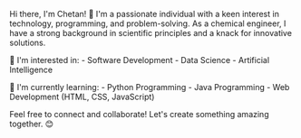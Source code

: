 Hi there, I'm Chetan! 👋
I'm a passionate individual with a keen interest in technology, programming, and problem-solving. As a chemical engineer, I have a strong background in scientific principles and a knack for innovative solutions.

👀 I'm interested in:
    - Software Development
    - Data Science
    - Artificial Intelligence
    
🌱 I'm currently learning:
    - Python Programming
    - Java Programming
    - Web Development (HTML, CSS, JavaScript)

Feel free to connect and collaborate! Let's create something amazing together. 😊
